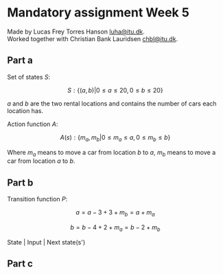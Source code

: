 # Mandatory assignment Week 5

Made by Lucas Frey Torres Hanson [luha@itu.dk](mailto:luha@itu.dk).\
Worked together with Christian Bank Lauridsen [chbl@itu.dk](mailto:chbl@itu.dk).

## Part a

Set of states $S$:

$$
S: \{(a,b) | 0 ≤ a ≤ 20, 0 ≤ b ≤ 20\}
$$

$a$ and $b$ are the two rental locations and contains the number of cars each location has.

Action function $A$:

$$
A(s): \{m_a, m_b | 0 ≤ m_a ≤ a, 0 ≤ m_b ≤ b\}
$$

Where $m_a$ means to move a car from location $b$ to $a$, $m_b$ means to move a car from location $a$ to $b$.

## Part b

Transition function $P$:

$$
a = a - 3 + 3 + m_b = a + m_a
$$

$$
b = b - 4 + 2 + m_a = b -2 + m_b
$$

State | Input | Next state(s')

## Part c

